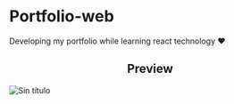 # Portfolio-web

Developing my portfolio while learning react technology ❤️

<h2 align="center"> Preview</h2>

![Sin título](https://github.com/Al3x3x/Portfolio-web/assets/166667273/446a12e5-1633-48d8-af8b-3dae324b2b7b)
